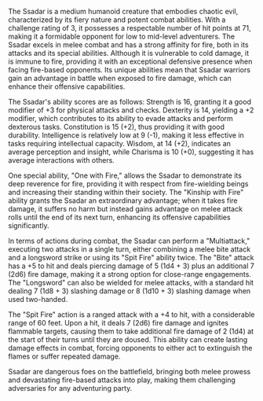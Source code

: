 The Ssadar is a medium humanoid creature that embodies chaotic evil, characterized by its fiery nature and potent combat abilities. With a challenge rating of 3, it possesses a respectable number of hit points at 71, making it a formidable opponent for low to mid-level adventurers. The Ssadar excels in melee combat and has a strong affinity for fire, both in its attacks and its special abilities. Although it is vulnerable to cold damage, it is immune to fire, providing it with an exceptional defensive presence when facing fire-based opponents. Its unique abilities mean that Ssadar warriors gain an advantage in battle when exposed to fire damage, which can enhance their offensive capabilities.

The Ssadar's ability scores are as follows: Strength is 16, granting it a good modifier of +3 for physical attacks and checks. Dexterity is 14, yielding a +2 modifier, which contributes to its ability to evade attacks and perform dexterous tasks. Constitution is 15 (+2), thus providing it with good durability. Intelligence is relatively low at 9 (-1), making it less effective in tasks requiring intellectual capacity. Wisdom, at 14 (+2), indicates an average perception and insight, while Charisma is 10 (+0), suggesting it has average interactions with others.

One special ability, "One with Fire," allows the Ssadar to demonstrate its deep reverence for fire, providing it with respect from fire-wielding beings and increasing their standing within their society. The "Kinship with Fire" ability grants the Ssadar an extraordinary advantage; when it takes fire damage, it suffers no harm but instead gains advantage on melee attack rolls until the end of its next turn, enhancing its offensive capabilities significantly.

In terms of actions during combat, the Ssadar can perform a "Multiattack," executing two attacks in a single turn, either combining a melee bite attack and a longsword strike or using its "Spit Fire" ability twice. The "Bite" attack has a +5 to hit and deals piercing damage of 5 (1d4 + 3) plus an additional 7 (2d6) fire damage, making it a strong option for close-range engagements. The "Longsword" can also be wielded for melee attacks, with a standard hit dealing 7 (1d8 + 3) slashing damage or 8 (1d10 + 3) slashing damage when used two-handed. 

The "Spit Fire" action is a ranged attack with a +4 to hit, with a considerable range of 60 feet. Upon a hit, it deals 7 (2d6) fire damage and ignites flammable targets, causing them to take additional fire damage of 2 (1d4) at the start of their turns until they are doused. This ability can create lasting damage effects in combat, forcing opponents to either act to extinguish the flames or suffer repeated damage. 

Ssadar are dangerous foes on the battlefield, bringing both melee prowess and devastating fire-based attacks into play, making them challenging adversaries for any adventuring party.
